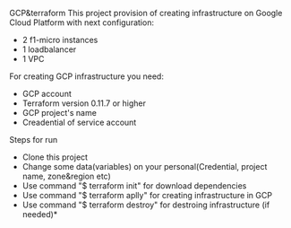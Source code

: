 GCP&terraform
This project provision of creating infrastructure on Google Cloud Platform with next configuration:
- 2 f1-micro instances
- 1 loadbalancer
- 1 VPC

For creating GCP infrastructure you need:
- GCP account
- Terraform version 0.11.7 or higher
- GCP project's name
- Creadential of service account

Steps for run
- Clone this project
- Change some data(variables) on your personal(Credential, project name, zone&region etc)
- Use command "$ terraform init" for download dependencies
- Use command "$ terraform aplly" for creating infrastructure in GCP
- Use command "$ terraform destroy" for destroing infrastructure (if needed)*